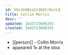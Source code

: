 ```yaml
---
id: GOv3mXWio2sZb6Cr6vcLQ
title: Collin Morris
desc: ''
updated: 1643723096355
created: 1643723096355
---
```



- [[person]] - Collin Morris
- appeared 1x at the stoa
